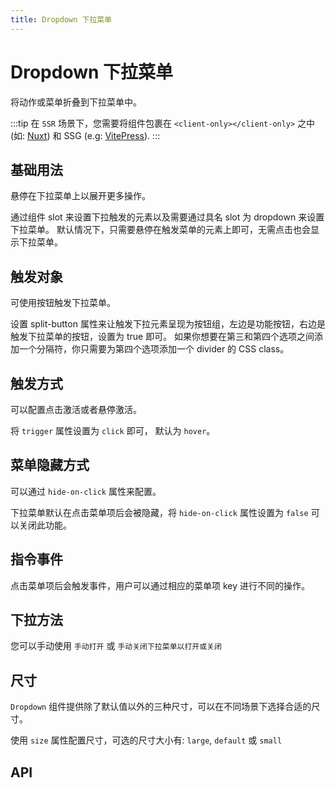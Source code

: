 ```yaml
---
title: Dropdown 下拉菜单
---
```


# Dropdown 下拉菜单

将动作或菜单折叠到下拉菜单中。

:::tip
在 `SSR` 场景下，您需要将组件包裹在 `<client-only></client-only>` 之中 (如: [Nuxt](https://nuxtjs.org/)) 和 SSG (e.g: [VitePress](https://vitepress.vuejs.org/)).
:::

## 基础用法

悬停在下拉菜单上以展开更多操作。

通过组件 slot 来设置下拉触发的元素以及需要通过具名 slot 为 dropdown 来设置下拉菜单。 默认情况下，只需要悬停在触发菜单的元素上即可，无需点击也会显示下拉菜单。

<preview path="./def.vue" />

## 触发对象

可使用按钮触发下拉菜单。

设置 split-button 属性来让触发下拉元素呈现为按钮组，左边是功能按钮，右边是触发下拉菜单的按钮，设置为 true 即可。 如果你想要在第三和第四个选项之间添加一个分隔符，你只需要为第四个选项添加一个 divider 的 CSS class。

<preview path="./triggerDropdown.vue" />

## 触发方式

可以配置点击激活或者悬停激活。

将 `trigger` 属性设置为 `click` 即可， 默认为 `hover`。

<preview path="./triggerfunctionDropdown.vue" />

## 菜单隐藏方式

可以通过 `hide-on-click` 属性来配置。

下拉菜单默认在点击菜单项后会被隐藏，将 `hide-on-click` 属性设置为 `false` 可以关闭此功能。

<preview path="./hideDropdown.vue" />

## 指令事件

点击菜单项后会触发事件，用户可以通过相应的菜单项 key 进行不同的操作。

<preview path="./eventDropdown.vue" />

## 下拉方法

您可以手动使用 `手动打开` 或 `手动关闭下拉菜单以打开或关闭`

<preview path="./manualDropdown.vue" />

## 尺寸

`Dropdown` 组件提供除了默认值以外的三种尺寸，可以在不同场景下选择合适的尺寸。

使用 `size` 属性配置尺寸，可选的尺寸大小有: `large`, `default` 或 `small`

<preview path="./sizeDropdown.vue" />

## API

<API src="./dropdown.json" lang="zh"></API>

<API src="./dropdownItem.json" lang="zh"></API>